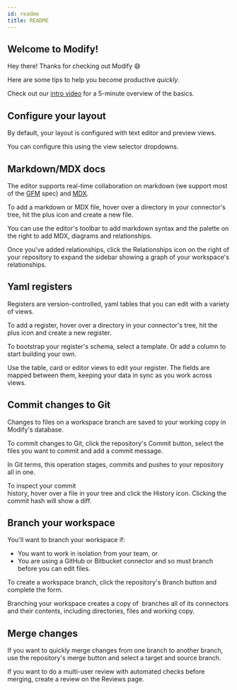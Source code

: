 ```yaml
---
id: readme
title: README
---
```


## Welcome to Modify!

Hey there! Thanks for checking out Modify 😄

Here are some tips to help you become productive *quickly*.

Check out our [intro video](https://youtu.be/yS6MamJOqPw) for a 5-minute overview of the basics.

## Configure your layout 

By default, your layout is configured with text editor and preview views. 

You can configure this using the view selector dropdowns.

## Markdown/MDX docs

The editor supports real-time collaboration on markdown (we support most of the [GFM](https://github.github.com/gfm/) spec) and [MDX](https://mdxjs.com/).

To add a markdown or MDX file, hover over a directory in your connector's tree, hit the plus icon and create a new file. 

You can use the editor's toolbar to add markdown syntax and the palette on the right to add MDX, diagrams and relationships. 

<InfoMessage icon="lightbulb" header="ProTip" content="Hover over MDX component names in your editor to see more info on props, or use the syntax cheatsheet in your toolbar."/>

Once you've added relationships, click the Relationships icon on the right of your repository to expand the sidebar showing a graph of your workspace's relationships.

## Yaml registers

Registers are version-controlled, yaml tables that you can edit with a variety of views.

To add a register, hover over a directory in your connector's tree, hit the plus icon and create a new register.

To bootstrap your register's schema, select a template. Or add a column to start building your own.

Use the table, card or editor views to edit your register. The fields are mapped between them, keeping your data in sync as you work across views.

## Commit changes to Git

Changes to files on a workspace branch are saved to your working copy in Modify's database.

To commit changes to Git, click the repository's Commit button, select the files you want to commit and add a commit message. 

In Git terms, this operation stages, commits and pushes to your repository all in one. 

To inspect your commit history, hover over a file in your tree and click the History icon. Clicking the commit hash will show a diff.

## Branch your workspace 

You'll want to branch your workspace if: 

- You want to work in isolation from your team, or
- You are using a GitHub or Bitbucket connector and so must branch before you can edit files.

To create a workspace branch, click the repository's Branch button and complete the form.

Branching your workspace creates a copy of  branches all of its connectors and their contents, including directories, files and working copy.

## Merge changes 

If you want to quickly merge changes from one branch to another branch, use the repository's merge button and select a target and source branch.

If you want to do a multi-user review with automated checks before merging, create a review on the Reviews page.
